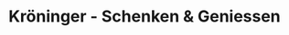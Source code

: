 ---
title: "Kröninger - Schenken & Geniessen"
url: /adlkofen/kroeninger-schenken-und-geniessen/
shop: Andenken
---